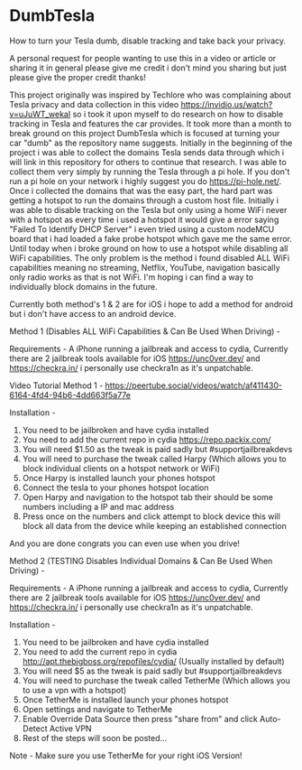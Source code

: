 # DumbTesla
How to turn your Tesla dumb, disable tracking and take back your privacy. 

A personal request for people wanting to use this in a video or article or sharing it in general please give me credit i don't mind you sharing but just please give the proper credit thanks!

This project originally was inspired by Techlore who was complaining about Tesla privacy and data collection in this video https://invidio.us/watch?v=uJuWT_wekaI
so i took it upon myself to do research on how to disable tracking in Tesla and features the car provides. It took more than a month to break ground on this project DumbTesla which is focused at turning your car "dumb" as the repository name suggests. Initially in the beginning of the project i was able to collect the domains Tesla sends data through which i will link in this repository for others to continue that research. I was able to collect them very simply by running the Tesla through a pi hole. If you don't run a pi hole on your network i highly suggest you do https://pi-hole.net/. Once i collected the domains that was the easy part, the hard part was getting a hotspot to run the domains through a custom host file. Initially i was able to disable tracking on the Tesla but only using a home WiFi never with a hotspot as every time i used a hotspot it would give a error saying "Failed To Identify DHCP Server" i even tried using a custom nodeMCU board that i had loaded a fake probe hotspot which gave me the same error. Until today when i broke ground on how to use a hotspot while disabling all WiFi capabilities. The only problem is the method i found disabled ALL WiFi capabilities meaning no streaming, Netflix, YouTube, navigation basically only radio works as that is not WiFi. I'm hoping i can find a way to individually block domains in the future. 

Currently both method's 1 & 2 are for iOS i hope to add a method for android but i don't have access to an android device. 

Method 1 (Disables ALL WiFi Capabilities & Can Be Used When Driving) - 

Requirements - 
A iPhone running a jailbreak and access to cydia, Currently there are 2 jailbreak tools available for iOS https://unc0ver.dev/ and https://checkra.in/ i personally use checkra1n as it's unpatchable.

Video Tutorial Method 1 - https://peertube.social/videos/watch/af411430-6164-4fd4-94b6-4dd663f5a77e

Installation -
1. You need to be jailbroken and have cydia installed
2. You need to add the current repo in cydia https://repo.packix.com/
3. You will need $1.50 as the tweak is paid sadly but #supportjailbreakdevs
4. You will need to purchase the tweak called Harpy (Which allows you to block individual clients on a hotspot network or WiFi)
5. Once Harpy is installed launch your phones hotspot
6. Connect the tesla to your phones hotspot location
7. Open Harpy and navigation to the hotspot tab their should be some numbers including a IP and mac address
8. Press once on the numbers and click attempt to block device this will block all data from the device while keeping an established connection

And you are done congrats you can even use when you drive!

Method 2 (TESTING Disables Individual Domains & Can Be Used When Driving) - 

Requirements - 
A iPhone running a jailbreak and access to cydia, Currently there are 2 jailbreak tools available for iOS https://unc0ver.dev/ and https://checkra.in/ i personally use checkra1n as it's unpatchable.

Installation -
1. You need to be jailbroken and have cydia installed
2. You need to add the current repo in cydia http://apt.thebigboss.org/repofiles/cydia/ (Usually installed by default)
3. You will need $5 as the tweak is paid sadly but #supportjailbreakdevs
4. You will need to purchase the tweak called TetherMe (Which allows you to use a vpn with a hotspot)
5. Once TetherMe is installed launch your phones hotspot
6. Open settings and navigate to TetherMe
7. Enable Override Data Source then press "share from" and click Auto-Detect Active VPN
8. Rest of the steps will soon be posted...

Note - Make sure you use TetherMe for your right iOS Version!

